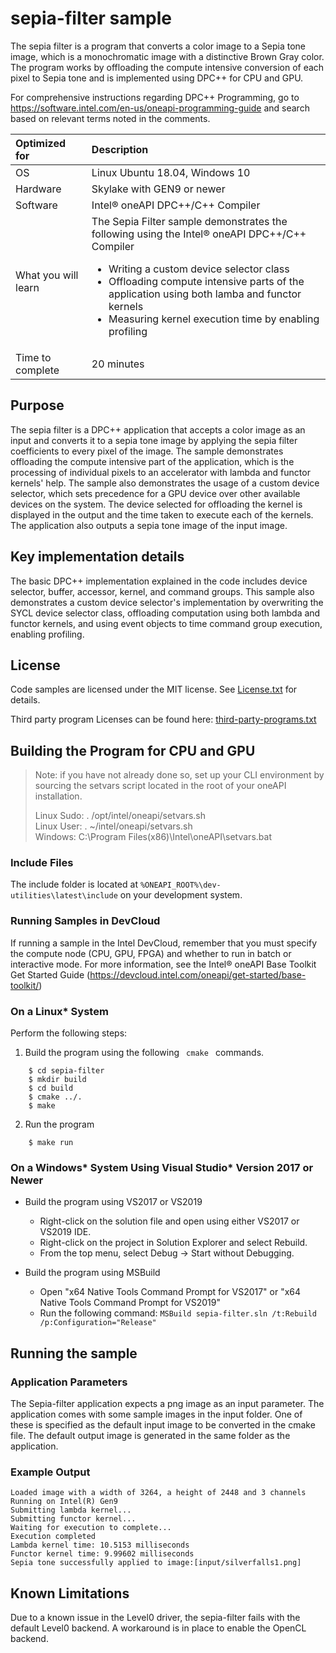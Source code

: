 # sepia-filter sample
The sepia filter is a program that converts a color image to a Sepia tone image, which is a monochromatic image with a distinctive Brown Gray color. The program works by offloading the compute intensive conversion of each pixel to Sepia tone and is implemented using DPC++ for CPU and GPU.

For comprehensive instructions regarding DPC++ Programming, go to https://software.intel.com/en-us/oneapi-programming-guide and search based on relevant terms noted in the comments.

| Optimized for                     | Description
|:---                               |:---
| OS                                | Linux Ubuntu 18.04, Windows 10
| Hardware                          | Skylake with GEN9 or newer
| Software                          | Intel&reg; oneAPI DPC++/C++ Compiler
| What you will learn               | The Sepia Filter sample demonstrates the following using the Intel&reg; oneAPI DPC++/C++ Compiler <ul><li>Writing a custom device selector class</li><li>Offloading compute intensive parts of the application using both lamba and functor kernels</li><li>Measuring kernel execution time by enabling profiling</li></ul>
| Time to complete                  | 20 minutes

## Purpose
The sepia filter is a DPC++ application that accepts a color image as an input and converts it to a sepia tone image by applying the sepia filter coefficients to every pixel of the image. The sample demonstrates offloading the compute intensive part of the application, which is the processing of individual pixels to an accelerator with lambda and functor kernels' help.  The sample also demonstrates the usage of a custom device selector, which sets precedence for a GPU device over other available devices on the system.
The device selected for offloading the kernel is displayed in the output and the time taken to execute each of the kernels. The application also outputs a sepia tone image of the input image.

## Key implementation details
The basic DPC++ implementation explained in the code includes device selector, buffer, accessor, kernel, and command groups.  This sample also demonstrates a custom device selector's implementation by overwriting the SYCL device selector class, offloading computation using both lambda and functor kernels, and using event objects to time command group execution, enabling profiling.
 
## License  
Code samples are licensed under the MIT license. See
[License.txt](https://github.com/oneapi-src/oneAPI-samples/blob/master/License.txt) for details.

Third party program Licenses can be found here: [third-party-programs.txt](https://github.com/oneapi-src/oneAPI-samples/blob/master/third-party-programs.txt)

## Building the Program for CPU and GPU

> Note: if you have not already done so, set up your CLI 
> environment by sourcing the setvars script located in 
> the root of your oneAPI installation. 
>
> Linux Sudo: . /opt/intel/oneapi/setvars.sh  
> Linux User: . ~/intel/oneapi/setvars.sh  
> Windows: C:\Program Files(x86)\Intel\oneAPI\setvars.bat

### Include Files
The include folder is located at `%ONEAPI_ROOT%\dev-utilities\latest\include` on your development system.

### Running Samples in DevCloud
If running a sample in the Intel DevCloud, remember that you must specify the compute node (CPU, GPU, FPGA) and whether to run in batch or interactive mode. For more information, see the Intel&reg; oneAPI Base Toolkit Get Started Guide (https://devcloud.intel.com/oneapi/get-started/base-toolkit/)

### On a Linux* System

Perform the following steps:


1.  Build the program using the following <code> cmake </code> commands.
```
    $ cd sepia-filter  
    $ mkdir build  
    $ cd build  
    $ cmake ../.  
    $ make
```

2.  Run the program <br>
```
    $ make run

```

### On a Windows* System Using Visual Studio* Version 2017 or Newer
- Build the program using VS2017 or VS2019
    - Right-click on the solution file and open using either VS2017 or VS2019 IDE.
    - Right-click on the project in Solution Explorer and select Rebuild.
    - From the top menu, select Debug -> Start without Debugging.

- Build the program using MSBuild
     - Open "x64 Native Tools Command Prompt for VS2017" or "x64 Native Tools Command Prompt for VS2019"
     - Run the following command: `MSBuild sepia-filter.sln /t:Rebuild /p:Configuration="Release"`


## Running the sample

### Application Parameters
The Sepia-filter application expects a png image as an input parameter. The application comes with some sample images in the input folder. One of these is specified as the default input image to be converted in the cmake file. The default output image is generated in the same folder as the application.

### Example Output
```
Loaded image with a width of 3264, a height of 2448 and 3 channels
Running on Intel(R) Gen9
Submitting lambda kernel...
Submitting functor kernel...
Waiting for execution to complete...
Execution completed
Lambda kernel time: 10.5153 milliseconds
Functor kernel time: 9.99602 milliseconds
Sepia tone successfully applied to image:[input/silverfalls1.png]
```
## Known Limitations

Due to a known issue in the Level0 driver, the sepia-filter fails with the default Level0 backend. A workaround is in place to enable the OpenCL backend.
